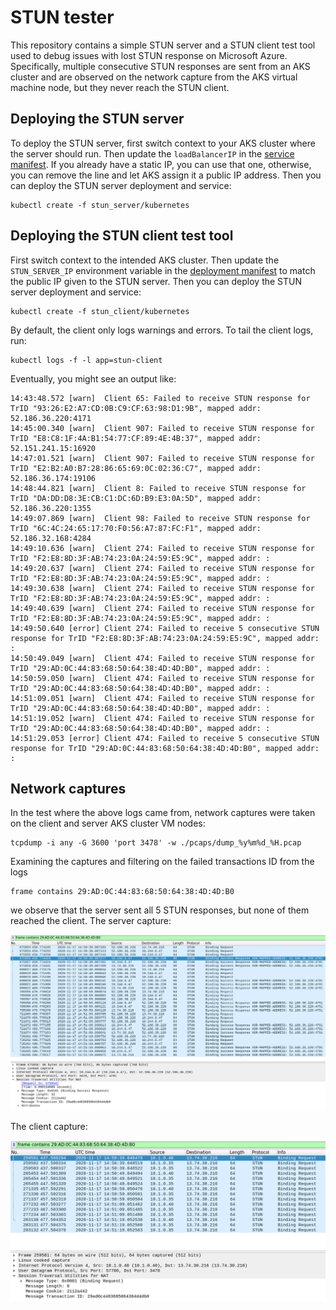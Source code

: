 # STUN tester

This repository contains a simple STUN server and a STUN client test tool used
to debug issues with lost STUN response on Microsoft Azure. Specifically,
multiple consecutive STUN responses are sent from an AKS cluster and are
observed on the network capture from the AKS virtual machine node, but they
never reach the STUN client.

## Deploying the STUN server

To deploy the STUN server, first switch context to your AKS cluster where the
server should run. Then update the `loadBalancerIP` in the [service
manifest](stun_server/kubernetes/stun-server-svc.yaml). If you already have a
static IP, you can use that one, otherwise, you can remove the line and let AKS
assign it a public IP address. Then you can deploy the STUN server deployment
and service:

    kubectl create -f stun_server/kubernetes

## Deploying the STUN client test tool

First switch context to the intended AKS cluster. Then update the
`STUN_SERVER_IP` environment variable in the [deployment
manifest](stun_client/kubernetes/stun-client-deployment.yaml) to match the
public IP given to the STUN server. Then you can deploy the STUN server
deployment and service:

    kubectl create -f stun_client/kubernetes

By default, the client only logs warnings and errors. To tail the client logs, run:

    kubectl logs -f -l app=stun-client

Eventually, you might see an output like:

    14:43:48.572 [warn]  Client 65: Failed to receive STUN response for TrID "93:26:E2:A7:CD:0B:C9:CF:63:98:D1:9B", mapped addr: 52.186.36.220:4171
    14:45:00.340 [warn]  Client 907: Failed to receive STUN response for TrID "E8:C8:1F:4A:B1:54:77:CF:89:4E:4B:37", mapped addr: 52.151.241.15:16920
    14:47:01.521 [warn]  Client 907: Failed to receive STUN response for TrID "E2:B2:A0:B7:28:86:65:69:0C:02:36:C7", mapped addr: 52.186.36.174:19106
    14:48:44.821 [warn]  Client 8: Failed to receive STUN response for TrID "DA:DD:D8:3E:CB:C1:DC:6D:B9:E3:0A:5D", mapped addr: 52.186.36.220:1355
    14:49:07.869 [warn]  Client 98: Failed to receive STUN response for TrID "6C:4C:24:65:17:70:F0:56:A7:87:FC:F1", mapped addr: 52.186.32.168:4284
    14:49:10.636 [warn]  Client 274: Failed to receive STUN response for TrID "F2:E8:8D:3F:AB:74:23:0A:24:59:E5:9C", mapped addr: :
    14:49:20.637 [warn]  Client 274: Failed to receive STUN response for TrID "F2:E8:8D:3F:AB:74:23:0A:24:59:E5:9C", mapped addr: :
    14:49:30.638 [warn]  Client 274: Failed to receive STUN response for TrID "F2:E8:8D:3F:AB:74:23:0A:24:59:E5:9C", mapped addr: :
    14:49:40.639 [warn]  Client 274: Failed to receive STUN response for TrID "F2:E8:8D:3F:AB:74:23:0A:24:59:E5:9C", mapped addr: :
    14:49:50.640 [error] Client 274: Failed to receive 5 consecutive STUN response for TrID "F2:E8:8D:3F:AB:74:23:0A:24:59:E5:9C", mapped addr: :
    14:50:49.049 [warn]  Client 474: Failed to receive STUN response for TrID "29:AD:0C:44:83:68:50:64:38:4D:4D:B0", mapped addr: :
    14:50:59.050 [warn]  Client 474: Failed to receive STUN response for TrID "29:AD:0C:44:83:68:50:64:38:4D:4D:B0", mapped addr: :
    14:51:09.051 [warn]  Client 474: Failed to receive STUN response for TrID "29:AD:0C:44:83:68:50:64:38:4D:4D:B0", mapped addr: :
    14:51:19.052 [warn]  Client 474: Failed to receive STUN response for TrID "29:AD:0C:44:83:68:50:64:38:4D:4D:B0", mapped addr: :
    14:51:29.053 [error] Client 474: Failed to receive 5 consecutive STUN response for TrID "29:AD:0C:44:83:68:50:64:38:4D:4D:B0", mapped addr: :

## Network captures

In the test where the above logs came from, network captures were taken on the
client and server AKS cluster VM nodes:

    tcpdump -i any -G 3600 'port 3478' -w ./pcaps/dump_%y%m%d_%H.pcap

Examining the captures and filtering on the failed transactions ID from the logs

    frame contains 29:AD:0C:44:83:68:50:64:38:4D:4D:B0

we observe that the server sent all 5 STUN responses, but none of them reached
the client. The server capture:

![Server network capture](server_capture.png)

The client capture:

![Client network capture](client_capture.png)
